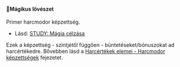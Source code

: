 #### 🔵Mágikus lövészet

Primer harcmodor képzettség.

- Lásd: [STUDY: Mágia célzása](https://github.com/kaktusztea/km100/wiki/STUDY.magikus.celzas)

Ezek a képzettség - szintjétől függően - büntetéseket/bónuszokat ad harcértékedre. Bővebben lásd a [Harcértékek elemei - Harcmodor képzettségek](../062_02_harcmodor_kepzettsegek.md#harcmodor-képzettségek) fejezetet.
